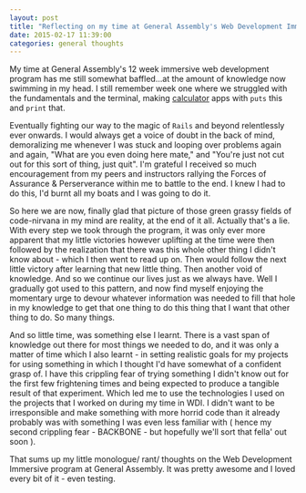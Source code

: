 ```yaml
---
layout: post
title: "Reflecting on my time at General Assembly's Web Development Immersive Program"
date: 2015-02-17 11:39:00
categories: general thoughts
---
```


My time at General Assembly's 12 week immersive web development program has me still somewhat baffled...at the amount of knowledge now swimming in my head. I still remember week one where we struggled with the fundamentals and the terminal, making [calculator](https://github.com/siunegu/WDI_SYD_7_Work/blob/master/w01/d02/eugenius/calculator.rb) apps with `puts` this and `print` that. 

Eventually fighting our way to the magic of `Rails` and beyond relentlessly ever onwards. I would always get a voice of doubt in the back of mind, demoralizing me whenever I was stuck and looping over problems again and again, "What are you even doing here mate," and "You're just not cut out for this sort of thing, just quit". I'm grateful I received so much encouragement from my peers and instructors rallying the Forces of Assurance & Perserverance within me to battle to the end. I knew I had to do this, I'd burnt all my boats and I was going to do it. 

So here we are now, finally glad that picture of those green grassy fields of code-nirvana in my mind are reality, at the end of it all. Actually that's a lie. With every step we took through the program, it was only ever more apparent that my little victories however uplifting at the time were then followed by the realization that there was this whole other thing I didn't know about - which I then went to read up on. Then would follow the next little victory after learning that new little thing. Then another void of knowledge. And so we continue our lives just as we always have. Well I gradually got used to this pattern, and now find myself enjoying the momentary urge to devour whatever information was needed to fill that hole in my knowledge to get that one thing to do this thing that I want that other thing to do. So many things.

And so little time, was something else I learnt. There is a vast span of knowledge out there for most things we needed to do, and it was only a matter of time which I also learnt - in setting realistic goals for my projects for using something in which I thought I'd have somewhat of a confident grasp of.
I have this crippling fear of trying something I didn't know out for the first few frightening times and being expected to produce a tangible result of that experiment. Which led me to use the technologies I used on the projects that I worked on during my time in WDI. I didn't want to be irresponsible and make something with more horrid code than it already probably was with something I was even less familiar with ( hence my second crippling fear - BACKBONE - but hopefully we'll sort that fella' out soon ). 

That sums up my little monologue/ rant/ thoughts on the Web Development Immersive program at General Assembly. It was pretty awesome and I loved every bit of it - even testing.